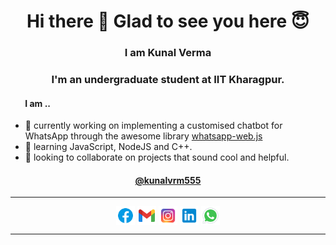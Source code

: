   <h1 align="center"> Hi there 👋 Glad to see you here 😇 </h1>
  <h3 align="center"> I am Kunal Verma  </h3>

  <h3 align="center"> I'm an undergraduate student at IIT Kharagpur. </h3>

  <h4> &nbsp&nbsp&nbsp&nbsp&nbsp&nbsp I am .. </h4>
  
- 🔭 currently working on implementing a customised chatbot for WhatsApp through the awesome library <a href="https://wwebjs.dev">whatsapp-web.js</a> 
- 🌱 learning JavaScript, NodeJS and C++.
- 👯 looking to collaborate on projects that sound cool and helpful.

<h4 align = "center"><a href="https://www.linkedin.com/in/kunalvrm555">@kunalvrm555<a></h4>

<hr>
  
<p align="center">
<a href="https://www.facebook.com/kunalvrm555/" target="blank"><img align="center" src="https://github.com/Kunalvrm555/kunalvrm555/blob/main/icons/icons8-facebook.svg" alt="kunalvrm555" height="30" width="30" /></a>
<a href="mailto:kunalvrm555@gmail.com" target="blank"><img align="center" src="https://github.com/Kunalvrm555/kunalvrm555/blob/main/icons/icons8-gmail.svg" alt="kunalvrm555" height="30" width="30" /></a>
<a href="https://instagram.com/ikunal_verma" target="blank"><img align="center" src="https://github.com/Kunalvrm555/kunalvrm555/blob/main/icons/icons8-instagram.svg" alt="ikunal_verma" height="30" width="30" /></a>
<a href="https://www.linkedin.com/in/kunalvrm555/" target="blank"><img align="center" src="https://github.com/Kunalvrm555/kunalvrm555/blob/main/icons/icons8-linkedin.svg" alt="kunalvrm555" height="30" width="30" /></a>
<a href="https://wa.me/919354817605" target="blank"><img align="center" src="https://github.com/Kunalvrm555/kunalvrm555/blob/main/icons/icons8-whatsapp.svg" alt="Kunal Verma" height="30" width="30" /></a> 
</p>
  
<hr>
